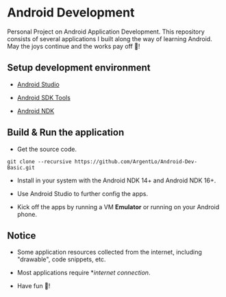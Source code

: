 # Android Development

Personal Project on Android Application Development. 
This repository consists of several applications I built along the way of learning Android. 
May the joys continue and the works pay off 👻!

## Setup development environment

* [Android Studio](http://developer.android.com/intl/es/sdk/index.html)

* [Android SDK Tools](http://developer.android.com/intl/es/sdk/index.html#Other)

* [Android NDK](http://developer.android.com/intl/es/ndk/downloads/index.html)

## Build & Run the application

* Get the source code.

```
git clone --recursive https://github.com/ArgentLo/Android-Dev-Basic.git
```

* Install in your system with the Android NDK 14+ and Android NDK 16+.

* Use Android Studio to further config the apps.

* Kick off the apps by running a VM **Emulator** or running on your Android phone.

## Notice

* Some application resources collected from the internet, including "drawable", code snippets, etc.

* Most applications require **internet connection*.

* Have fun 👻!
